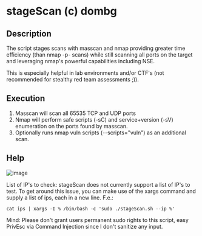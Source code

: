 # stageScan (c) dombg

## Description

The script stages scans with masscan and nmap providing greater time efficiency (than nmap -p- scans) while still scanning all ports on the target and leveraging nmap's powerful capabilities including NSE.

This is especially helpful in lab environments and/or CTF's (not recommended for stealthy red team assessments ;)). 

## Execution

1. Masscan will scan all 65535 TCP and UDP ports
2. Nmap will perform safe scripts (-sC) and service+version (-sV) enumeration on the ports found by masscan.
3. Optionally runs nmap vuln scripts (--scripts="vuln") as an additional scan.

## Help

![image](https://user-images.githubusercontent.com/7427205/137318948-562133cc-241b-4b50-a5a6-d06d5bfcbab7.png)

List of IP's to check: stageScan does not currently support a list of IP's to test. 
To get around this issue, you can make use of the xargs command and supply a list of ips, each in a new line.
F.e.:

`cat ips | xargs -I % /bin/bash -c 'sudo ./stageScan.sh --ip %'`

Mind: Please don't grant users permanent sudo rights to this script, easy PrivEsc via Command Injection since I don't sanitize any input.
